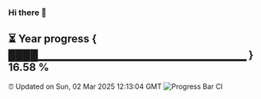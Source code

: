 ### Hi there 👋
⏳ Year progress { ████▁▁▁▁▁▁▁▁▁▁▁▁▁▁▁▁▁▁▁▁▁▁▁▁▁▁ } 16.58 %
---
⏰ Updated on Sun, 02 Mar 2025 12:13:04 GMT
![Progress Bar CI](https://github.com/Moyi321/Moyi321/workflows/Progress%20Bar%20CI/badge.svg)
